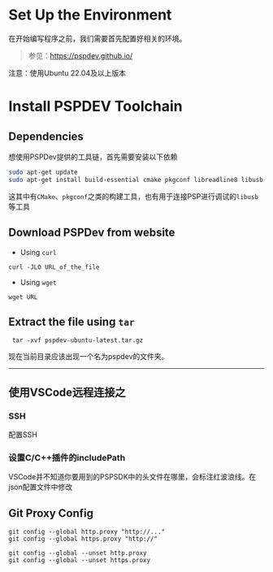 # Set Up the Environment

在开始编写程序之前，我们需要首先配置好相关的环境。

> 参见：https://pspdev.github.io/

注意：使用Ubuntu 22.04及以上版本

# Install PSPDEV Toolchain

## Dependencies
想使用PSPDev提供的工具链，首先需要安装以下依赖
```bash
sudo apt-get update
sudo apt-get install build-essential cmake pkgconf libreadline8 libusb-0.1 libgpgme11 libarchive-tools fakeroot
```
这其中有`CMake`、`pkgconf`之类的构建工具，也有用于连接PSP进行调试的`libusb`等工具

## Download PSPDev from website

+ Using `curl`
```
curl -JLO URL_of_the_file
```

+ Using `wget`
```
wget URL
```

## Extract the file using `tar`
` tar -xvf pspdev-ubuntu-latest.tar.gz`

现在当前目录应该出现一个名为pspdev的文件夹。

------

## 使用VSCode远程连接之

### SSH
配置SSH
### 设置C/C++插件的includePath
VSCode并不知道你要用到的PSPSDK中的头文件在哪里，会标注红波浪线。在json配置文件中修改


## Git Proxy Config

```
git config --global http.proxy "http://..."
git config --global https.proxy "http://"
```

```
git config --global --unset http.proxy
git config --global --unset https.proxy
```
